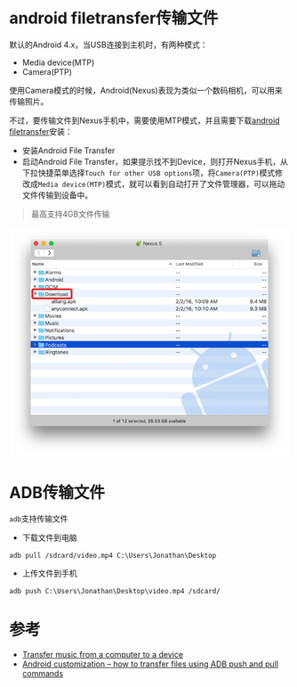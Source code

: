 # android filetransfer传输文件

默认的Android 4.x，当USB连接到主机时，有两种模式：

* Media device(MTP)
* Camera(PTP)

使用Camera模式的时候，Android(Nexus)表现为类似一个数码相机，可以用来传输照片。

不过，要传输文件到Nexus手机中，需要使用MTP模式，并且需要下载[android filetransfer](https://www.android.com/filetransfer)安装：

* 安装Android File Transfer
* 启动Android File Transfer，如果提示找不到Device，则打开Nexus手机，从下拉快捷菜单选择`Touch for other USB options`项，将`Camera(PTP)`模式修改成`Media device(MTP)`模式，就可以看到自动打开了文件管理器，可以拖动文件传输到设备中。

> 最高支持4GB文件传输

![Android File Transfer](/img/develop/android/android_file_transfer.png)

# ADB传输文件

`adb`支持传输文件

* 下载文件到电脑

```
adb pull /sdcard/video.mp4 C:\Users\Jonathan\Desktop
```

* 上传文件到手机

```
adb push C:\Users\Jonathan\Desktop\video.mp4 /sdcard/
```


# 参考

* [Transfer music from a computer to a device](https://support.google.com/googleplay/answer/1101500?hl=en)
* [Android customization – how to transfer files using ADB push and pull commands](http://www.androidauthority.com/android-customization-transfer-files-adb-push-adb-pull-601015/)